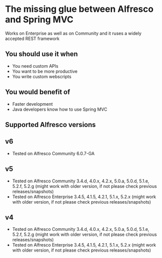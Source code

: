 The missing glue between Alfresco and Spring MVC
===
Works on Enterprise as well as on Community and it ruses a widely accepted REST framework

You should use it when
-
- You need custom APIs
- You want to be more productive
- You write custom webscripts

You would benefit of
-
- Faster development
- Java developers know how to use Spring MVC


Supported Alfresco versions
----
v6
-
- Tested on Alfresco Community 6.0.7-GA

v5
-
- Tested on Alfresco Community 3.4.d, 4.0.x, 4.2.x, 5.0.a, 5.0.d, 5.1.e, 5.2.f, 5.2.g (might work with older version, if not please check previous releases/snapshots)
- Tested on Alfresco Enterprise 3.4.5, 4.1.5, 4.2.1, 5.1.x, 5.2.x (might work with older version, if not please check previous releases/snapshots)

v4
-
- Tested on Alfresco Community 3.4.d, 4.0.x, 4.2.x, 5.0.a, 5.0.d, 5.1.e, 5.2.f, 5.2.g (might work with older version, if not please check previous releases/snapshots)
- Tested on Alfresco Enterprise 3.4.5, 4.1.5, 4.2.1, 5.1.x, 5.2.x (might work with older version, if not please check previous releases/snapshots)
